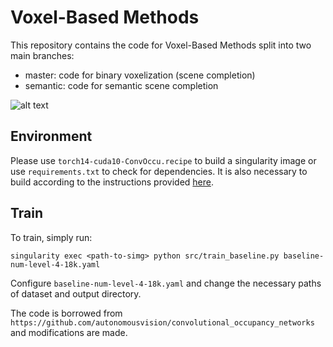 # Voxel-Based Methods

This repository contains the code for Voxel-Based Methods split into two main branches:

- master: code for binary voxelization (scene completion)
- semantic: code for semantic scene completion

![alt text](https://github.com/sbharadwajj/convONw-baseline2/voxel-skeleton.png)

## Environment

Please use `torch14-cuda10-ConvOccu.recipe` to build a singularity image or use `requirements.txt` to check for dependencies.
It is also necessary to build according to the instructions provided [here](https://github.com/autonomousvision/convolutional_occupancy_networks#installation).

## Train

To train, simply run:
```
singularity exec <path-to-simg> python src/train_baseline.py baseline-num-level-4-18k.yaml
```

Configure `baseline-num-level-4-18k.yaml` and change the necessary paths of dataset and output directory.

The code is borrowed from `https://github.com/autonomousvision/convolutional_occupancy_networks` and modifications are made.